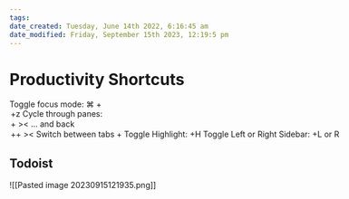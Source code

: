 ```yaml
---
tags: 
date_created: Tuesday, June 14th 2022, 6:16:45 am
date_modified: Friday, September 15th 2023, 12:19:5 pm
---
```

# Productivity Shortcuts
Toggle focus mode: ⌘ + <Option>+z
Cycle through panes: <Option> + >< ... and back <Option> +<Shift>+ ><
Switch between tabs <ctrl> + <tab> 
Toggle Highlight: <ctrl>+H
Toggle Left or Right Sidebar: <ctrl>+L or R

## Todoist
![[Pasted image 20230915121935.png]]


